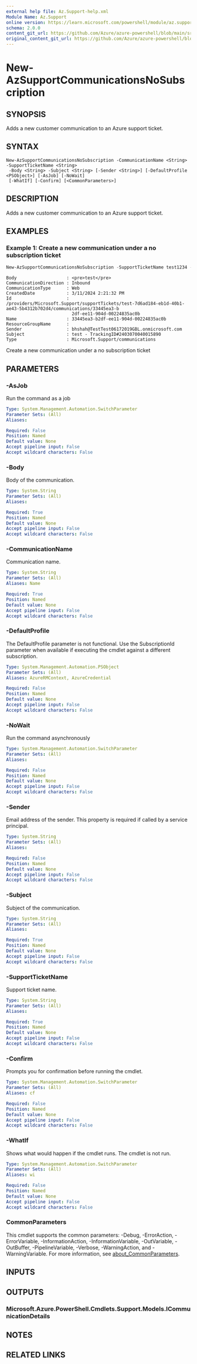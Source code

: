 ```yaml
---
external help file: Az.Support-help.xml
Module Name: Az.Support
online version: https://learn.microsoft.com/powershell/module/az.support/new-azsupportcommunicationsnosubscription
schema: 2.0.0
content_git_url: https://github.com/Azure/azure-powershell/blob/main/src/Support/Support/help/New-AzSupportCommunicationsNoSubscription.md
original_content_git_url: https://github.com/Azure/azure-powershell/blob/main/src/Support/Support/help/New-AzSupportCommunicationsNoSubscription.md
---
```


# New-AzSupportCommunicationsNoSubscription

## SYNOPSIS
Adds a new customer communication to an Azure support ticket.

## SYNTAX

```
New-AzSupportCommunicationsNoSubscription -CommunicationName <String> -SupportTicketName <String>
 -Body <String> -Subject <String> [-Sender <String>] [-DefaultProfile <PSObject>] [-AsJob] [-NoWait]
 [-WhatIf] [-Confirm] [<CommonParameters>]
```

## DESCRIPTION
Adds a new customer communication to an Azure support ticket.

## EXAMPLES

### Example 1: Create a new communication under a no subscription ticket
```powershell
New-AzSupportCommunicationsNoSubscription -SupportTicketName test1234 -Name testCommunication2 -Subject test -Body test
```

```output
Body                   : <pre>test</pre>
CommunicationDirection : Inbound
CommunicationType      : Web
CreatedDate            : 3/11/2024 2:21:32 PM
Id                     : /providers/Microsoft.Support/supportTickets/test-7d6ad184-eb1d-40b1-ae43-5b4312b702d4/communications/33445ea3-b
                         2df-ee11-904d-00224835ac0b
Name                   : 33445ea3-b2df-ee11-904d-00224835ac0b
ResourceGroupName      :
Sender                 : bhshah@TestTest06172019GBL.onmicrosoft.com
Subject                : test - TrackingID#2403070040015890
Type                   : Microsoft.Support/communications
```

Create a new communication under a no subscription ticket

## PARAMETERS

### -AsJob
Run the command as a job

```yaml
Type: System.Management.Automation.SwitchParameter
Parameter Sets: (All)
Aliases:

Required: False
Position: Named
Default value: None
Accept pipeline input: False
Accept wildcard characters: False
```

### -Body
Body of the communication.

```yaml
Type: System.String
Parameter Sets: (All)
Aliases:

Required: True
Position: Named
Default value: None
Accept pipeline input: False
Accept wildcard characters: False
```

### -CommunicationName
Communication name.

```yaml
Type: System.String
Parameter Sets: (All)
Aliases: Name

Required: True
Position: Named
Default value: None
Accept pipeline input: False
Accept wildcard characters: False
```

### -DefaultProfile
The DefaultProfile parameter is not functional.
Use the SubscriptionId parameter when available if executing the cmdlet against a different subscription.

```yaml
Type: System.Management.Automation.PSObject
Parameter Sets: (All)
Aliases: AzureRMContext, AzureCredential

Required: False
Position: Named
Default value: None
Accept pipeline input: False
Accept wildcard characters: False
```

### -NoWait
Run the command asynchronously

```yaml
Type: System.Management.Automation.SwitchParameter
Parameter Sets: (All)
Aliases:

Required: False
Position: Named
Default value: None
Accept pipeline input: False
Accept wildcard characters: False
```

### -Sender
Email address of the sender.
This property is required if called by a service principal.

```yaml
Type: System.String
Parameter Sets: (All)
Aliases:

Required: False
Position: Named
Default value: None
Accept pipeline input: False
Accept wildcard characters: False
```

### -Subject
Subject of the communication.

```yaml
Type: System.String
Parameter Sets: (All)
Aliases:

Required: True
Position: Named
Default value: None
Accept pipeline input: False
Accept wildcard characters: False
```

### -SupportTicketName
Support ticket name.

```yaml
Type: System.String
Parameter Sets: (All)
Aliases:

Required: True
Position: Named
Default value: None
Accept pipeline input: False
Accept wildcard characters: False
```

### -Confirm
Prompts you for confirmation before running the cmdlet.

```yaml
Type: System.Management.Automation.SwitchParameter
Parameter Sets: (All)
Aliases: cf

Required: False
Position: Named
Default value: None
Accept pipeline input: False
Accept wildcard characters: False
```

### -WhatIf
Shows what would happen if the cmdlet runs.
The cmdlet is not run.

```yaml
Type: System.Management.Automation.SwitchParameter
Parameter Sets: (All)
Aliases: wi

Required: False
Position: Named
Default value: None
Accept pipeline input: False
Accept wildcard characters: False
```

### CommonParameters
This cmdlet supports the common parameters: -Debug, -ErrorAction, -ErrorVariable, -InformationAction, -InformationVariable, -OutVariable, -OutBuffer, -PipelineVariable, -Verbose, -WarningAction, and -WarningVariable. For more information, see [about_CommonParameters](http://go.microsoft.com/fwlink/?LinkID=113216).

## INPUTS

## OUTPUTS

### Microsoft.Azure.PowerShell.Cmdlets.Support.Models.ICommunicationDetails

## NOTES

## RELATED LINKS
